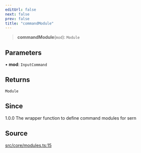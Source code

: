 ```yaml
---
editUrl: false
next: false
prev: false
title: "commandModule"
---
```


> **commandModule**(`mod`): `Module`

## Parameters

• **mod**: `InputCommand`

## Returns

`Module`

## Since

1.0.0 The wrapper function to define command modules for sern

## Source

[src/core/modules.ts:15](https://github.com/sern-handler/handler/blob/67bb4d4b9fa126f24874a3de1d4378e9fe9aca07/src/core/modules.ts#L15)
